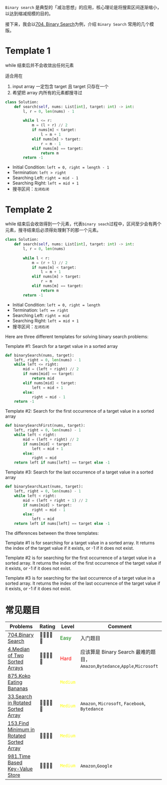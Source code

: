 `Binary search` 是典型的「减治思想」的应用，核心理论是将搜索区间逐渐缩小，以达到缩减规模的目的。

接下来，我会以[704. Binary Search](https://leetcode.cn/problems/binary-search/)为例，介绍 `Binary Search` 常用的几个模版。

# Template 1
while 结束后并不会收敛出任何元素

适合用在

1. input array 一定包含 target 且 target 只存在一个
2. 希望把 array 内所有的元素都搜寻过
```python
class Solution:
    def search(self, nums: List[int], target: int) -> int:
        l, r = 0, len(nums) - 1
        
        while l <= r:
            m = (l + r) // 2
            if nums[m] < target:
                l = m + 1
            elif nums[m] > target:
                r = m - 1
            elif nums[m] == target:
                return m
        return -1
```
- Initial Condition: `left = 0, right = length - 1`
- Termination: `left > right`
- Searching Left: `right = mid - 1`
- Searching Right: `left = mid + 1`
- 搜寻区间：`左闭右闭`

# Template 2
while 结束后会收敛得到一个元素，代表`binary seach`过程中，区间至少会有两个元素，搜寻结束后必须得处理剩下的那一个元素。
```python
class Solution:
    def search(self, nums: List[int], target: int) -> int:
        l, r = 0, len(nums)
        
        while l < r:
            m = (r + l) // 2
            if nums[m] < target:
                l = m + 1
            elif nums[m] > target:
                r = m
            elif nums[m] == target:
                return m
        return -1
```
- Initial Condition: `left = 0, right = length`
- Termination: `left == right`
- Searching Left: `right = mid`
- Searching Right: `left = mid + 1`
- 搜寻区间：`左闭右闭`

Here are three different templates for solving binary search problems:

Template #1: Search for a target value in a sorted array
```python
def binarySearch(nums, target):
    left, right = 0, len(nums) - 1
    while left <= right:
        mid = (left + right) // 2
        if nums[mid] == target:
            return mid
        elif nums[mid] < target:
            left = mid + 1
        else:
            right = mid - 1
    return -1
```
Template #2: Search for the first occurrence of a target value in a sorted array
```python
def binarySearchFirst(nums, target):
    left, right = 0, len(nums) - 1
    while left < right:
        mid = (left + right) // 2
        if nums[mid] < target:
            left = mid + 1
        else:
            right = mid
    return left if nums[left] == target else -1
```
Template #3: Search for the last occurrence of a target value in a sorted array
```python
def binarySearchLast(nums, target):
    left, right = 0, len(nums) - 1
    while left < right:
        mid = (left + right + 1) // 2
        if nums[mid] > target:
            right = mid - 1
        else:
            left = mid
    return left if nums[left] == target else -1
```
The differences between the three templates:

Template #1 is for searching for a target value in a sorted array. It returns the index of the target value if it exists, or -1 if it does not exist.

Template #2 is for searching for the first occurrence of a target value in a sorted array. It returns the index of the first occurrence of the target value if it exists, or -1 if it does not exist.

Template #3 is for searching for the last occurrence of a target value in a sorted array. It returns the index of the last occurrence of the target value if it exists, or -1 if it does not exist.


# 常见题目
| Problems                                                                                                     | Rating                                                                                                                                                                    | Level|Comment|
| ------------------------------------------------------------------------------------------------------------ | ------------------------------------------------------------------------------------------------------------------------------------------------------------------------- | ---- | ---- |
| [704.Binary Search](https://leetcode.cn/problems/binary-search/) | 🌟🌟🌟🌟🌟 | <font color=green> Easy </font>|入门题目|
|[4.Median of Two Sorted Arrays](https://leetcode.cn/problems/median-of-two-sorted-arrays/)|🌟🌟🌟🌟🌟| <font color=red> Hard </font>|应该算是 Binary Search 最难的题目，`Amazon`,`Bytedance`,`Apple`,`Microsoft`|
|[875.Koko Eating Bananas](https://leetcode.cn/problems/koko-eating-bananas/)|| <font color=yellow> `Medium` </font>||
|[33.Search in Rotated Sorted Array](https://leetcode.cn/problems/search-in-rotated-sorted-array/)|🌟🌟🌟🌟🌟| <font color=yellow> `Medium` </font>|`Amazon`, `Microsoft`, `Facebook`, `Bytedance`|
|[153.Find Minimum in Rotated Sorted Array](https://leetcode.cn/problems/find-minimum-in-rotated-sorted-array/)|🌟🌟🌟🌟| <font color=yellow> `Medium` </font>||
|[981.Time Based Key-Value Store](https://leetcode.cn/problems/time-based-key-value-store/)|🌟🌟🌟🌟| <font color=yellow> `Medium` </font>|`Amazon`,`Google`|